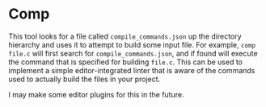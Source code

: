 # Comp

This tool looks for a file called `compile_commands.json` up the directory
hierarchy and uses it to attempt to build some input file. For example, `comp
file.c` will first search for `compile_commands.json`, and if found will
execute the command that is specified for building `file.c`. This can be used
to implement a simple editor-integrated linter that is aware of the commands
used to actually build the files in your project.

I may make some editor plugins for this in the future.
